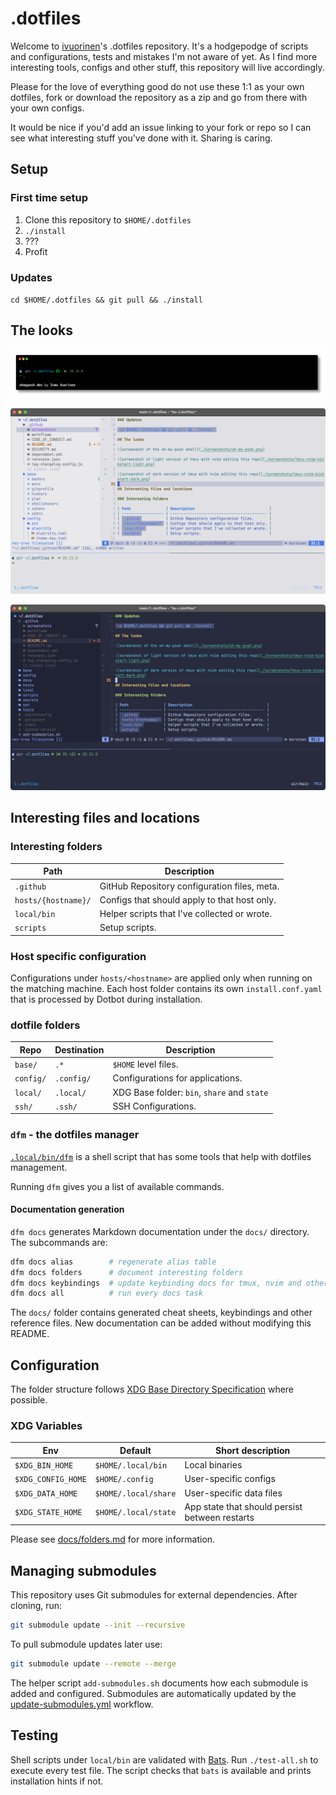 # .dotfiles

Welcome to [ivuorinen](https://github.com/ivuorinen)'s .dotfiles repository.
It's a hodgepodge of scripts and configurations, tests and mistakes I'm not
aware of yet. As I find more interesting tools, configs and other stuff,
this repository will live accordingly.

Please for the love of everything good do not use these 1:1 as your own dotfiles,
fork or download the repository as a zip and go from there with your own configs.

It would be nice if you'd add an issue linking to your fork or repo so I can
see what interesting stuff you've done with it. Sharing is caring.

## Setup

### First time setup

1. Clone this repository to `$HOME/.dotfiles`
2. `./install`
3. ???
4. Profit

### Updates

`cd $HOME/.dotfiles && git pull && ./install`

## The looks

![screenshot of the oh-my-posh shell](./screenshots/oh-my-posh.png)

![screenshot of light version of tmux with nvim editing this repository](./screenshots/tmux-nvim-kickstart-light.png)

![screenshot of dark version of tmux with nvim editing this repository](./screenshots/tmux-nvim-kickstart-dark.png)

## Interesting files and locations

### Interesting folders

| Path                | Description                                  |
| ------------------- | -------------------------------------------- |
| `.github`           | GitHub Repository configuration files, meta. |
| `hosts/{hostname}/` | Configs that should apply to that host only. |
| `local/bin`         | Helper scripts that I've collected or wrote. |
| `scripts`           | Setup scripts.                               |

### Host specific configuration

Configurations under `hosts/<hostname>` are applied only when running on the
matching machine. Each host folder contains its own `install.conf.yaml` that
is processed by Dotbot during installation.

### dotfile folders

| Repo      | Destination | Description                                 |
| --------- | ----------- | ------------------------------------------- |
| `base/`   | `.*`        | `$HOME` level files.                        |
| `config/` | `.config/`  | Configurations for applications.            |
| `local/`  | `.local/`   | XDG Base folder: `bin`, `share` and `state` |
| `ssh/`    | `.ssh/`     | SSH Configurations.                         |

### `dfm` - the dotfiles manager

[`.local/bin/dfm`][dfm] is a shell script that has some tools that help with dotfiles management.

Running `dfm` gives you a list of available commands.

#### Documentation generation

`dfm docs` generates Markdown documentation under the `docs/` directory. The
subcommands are:

```bash
dfm docs alias        # regenerate alias table
dfm docs folders      # document interesting folders
dfm docs keybindings  # update keybinding docs for tmux, nvim and others
dfm docs all          # run every docs task
```

The `docs/` folder contains generated cheat sheets, keybindings and other
reference files. New documentation can be added without modifying this README.

## Configuration

The folder structure follows [XDG Base Directory Specification][xdg] where possible.

### XDG Variables

| Env                | Default              | Short description                              |
| ------------------ | -------------------- | ---------------------------------------------- |
| `$XDG_BIN_HOME`    | `$HOME/.local/bin`   | Local binaries                                 |
| `$XDG_CONFIG_HOME` | `$HOME/.config`      | User-specific configs                          |
| `$XDG_DATA_HOME`   | `$HOME/.local/share` | User-specific data files                       |
| `$XDG_STATE_HOME`  | `$HOME/.local/state` | App state that should persist between restarts |

Please see [docs/folders.md][docs-folders] for more information.

## Managing submodules

This repository uses Git submodules for external dependencies. After cloning,
run:

```bash
git submodule update --init --recursive
```

To pull submodule updates later use:

```bash
git submodule update --remote --merge
```

The helper script `add-submodules.sh` documents how each submodule is added and
configured. Submodules are automatically updated by the
[update-submodules.yml](.github/workflows/update-submodules.yml) workflow.

## Testing

Shell scripts under `local/bin` are validated with [Bats](https://github.com/bats-core/bats-core).
Run `./test-all.sh` to execute every test file. The script checks that `bats`
is available and prints installation hints if not.

[dfm]: https://github.com/ivuorinen/dotfiles/blob/main/local/bin/dfm
[docs-folders]: https://github.com/ivuorinen/dotfiles/blob/main/docs/folders.md
[xdg]: https://specifications.freedesktop.org/basedir-spec/basedir-spec-latest.html

